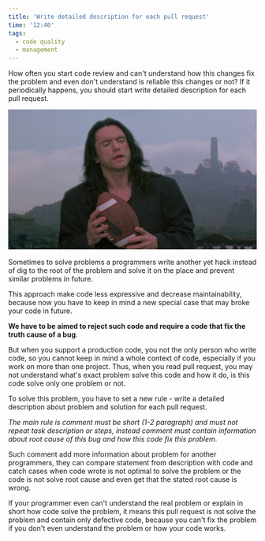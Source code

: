 ```yaml
---
title: 'Write detailed description for each pull request'
time: '12:40'
tags:
  - code quality
  - management
---
```


How often you start code review and can't understand how this changes fix the problem and even don't understand is reliable this changes or not? If it periodically happens, you should start write detailed description for each pull request.

![The Room (2003) - Tommy Wiseau](the-room-2003-tommy-wiseau.png)

Sometimes to solve problems a programmers write another yet hack instead of dig to the root of the problem and solve it on the place and prevent similar problems in future.

This approach make code less expressive and decrease maintainability, because now you have to keep in mind a new special case that may broke your code in future.

**We have to be aimed to reject such code and require a code that fix the truth cause of a bug**.

But when you support a production code, you not the only person who write code, so you cannot keep in mind a whole context of code, especially if you work on more than one project. Thus, when you read pull request, you may not understand what's exact problem solve this code and how it do, is this code solve only one problem or not.

To solve this problem, you have to set a new rule - write a detailed description about problem and solution for each pull request.

_The main rule is comment must be short (1-2 paragraph) and must not repeat task description or steps, instead comment must contain information about root cause of this bug and how this code fix this problem_.

Such comment add more information about problem for another programmers, they can compare statement from description with code and catch cases when code wrote is not optimal to solve the problem or the code is not solve root cause and even get that the stated root cause is wrong.

If your programmer even can't understand the real problem or explain in short how code solve the problem, it means this pull request is not solve the problem and contain only defective code, because you can't fix the problem if you don't even understand the problem or how your code works.
